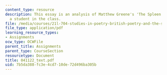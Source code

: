 ```yaml
---
content_type: resource
description: This essay is an analysis of Matthew Greene's 'The Spleen' by Emily Proctor,
  a student in the class.
file: /media/courses/21l-704-studies-in-poetry-british-poetry-and-the-sciences-of-the-mind-fall-2004/7b5da388fc3e4cd710de72d496ba305b_041122_text.pdf
file_type: application/pdf
learning_resource_types:
- Assignments
ocw_type: OCWFile
parent_title: Assignments
parent_type: CourseSection
resourcetype: Document
title: 041122_text.pdf
uid: 7b5da388-fc3e-4cd7-10de-72d496ba305b
---
```

